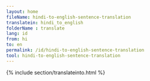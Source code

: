 ```yaml
---
layout: home
fileName: hindi-to-english-sentence-translation
translatein: hindi_to_english
folderName : translate
lang: id
from: hi
to: en
permalink: /id/hindi-to-english-sentence-translation
tool: hindi-to-english-sentence-translation
---
```

{% include section/translateinto.html %}